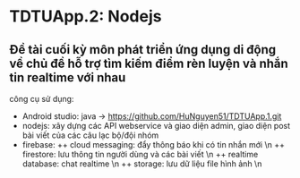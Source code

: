 # TDTUApp.2: Nodejs
## Đề tài cuối kỳ môn phát triển ứng dụng di động về chủ đề hỗ trợ tìm kiếm điểm rèn luyện và nhắn tin realtime với nhau
công cụ sử dụng:
- Android studio: java
 -> https://github.com/HuNguyen51/TDTUApp.1.git
- nodejs: xây dựng các API webservice và giao diện admin, giao diện post bài viết của các câu lạc bộ/đội nhóm 
- firebase: 
++ cloud messaging: đẩy thông báo khi có tin nhắn mới \n
++ firestore: lưu thông tin người dùng và các bài viết \n
++ realtime database: chat realtime \n
++ storage: lưu dữ liệu file hình ảnh \n
